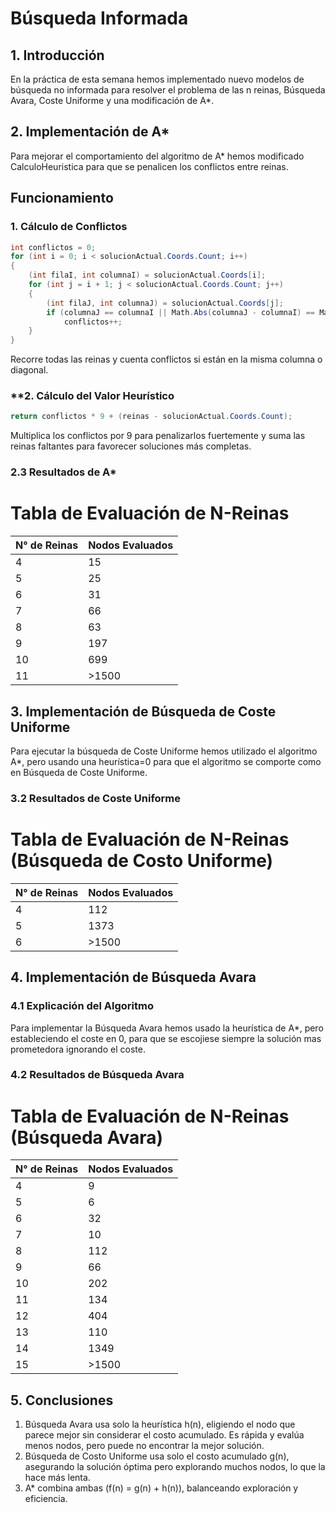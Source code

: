 # Búsqueda Informada

## 1. Introducción

En la práctica de esta semana hemos implementado nuevo modelos de búsqueda no informada para resolver el problema de las n reinas, Búsqueda Avara, Coste Uniforme y una modificación de A*.

## 2. Implementación de A*
Para mejorar el comportamiento del algoritmo de A* hemos modificado CalculoHeuristica para que se penalicen los conflictos entre reinas.
## **Funcionamiento**

### **1. Cálculo de Conflictos**
```csharp
int conflictos = 0;
for (int i = 0; i < solucionActual.Coords.Count; i++)
{
    (int filaI, int columnaI) = solucionActual.Coords[i];
    for (int j = i + 1; j < solucionActual.Coords.Count; j++)
    {
        (int filaJ, int columnaJ) = solucionActual.Coords[j];
        if (columnaJ == columnaI || Math.Abs(columnaJ - columnaI) == Math.Abs(filaJ - filaI))
            conflictos++;
    }
}
```
Recorre todas las reinas y cuenta conflictos si están en la misma columna o diagonal.
### **2. Cálculo del Valor Heurístico
```csharp
return conflictos * 9 + (reinas - solucionActual.Coords.Count);
```
Multiplica los conflictos por 9 para penalizarlos fuertemente y suma las reinas faltantes para favorecer soluciones más completas.

### 2.3 Resultados de A*

# Tabla de Evaluación de N-Reinas

| N° de Reinas | Nodos Evaluados |
|-------------|----------------|
| 4           | 15             |
| 5           | 25             |
| 6           | 31             |
| 7           | 66             |
| 8           | 63             |
| 9           | 197            |
| 10          | 699            |
| 11          | >1500          |

## 3. Implementación de Búsqueda de Coste Uniforme
Para ejecutar la búsqueda de Coste Uniforme hemos utilizado el algoritmo A*, pero usando una heurística=0 para que el algoritmo se comporte como en Búsqueda de Coste Uniforme.

### 3.2 Resultados de Coste Uniforme

# Tabla de Evaluación de N-Reinas (Búsqueda de Costo Uniforme)

| N° de Reinas | Nodos Evaluados |
|-------------|----------------|
| 4           | 112            |
| 5           | 1373           |
| 6           | >1500          |


## 4. Implementación de Búsqueda Avara

### 4.1 Explicación del Algoritmo

Para implementar la Búsqueda Avara hemos usado la heurística de A*, pero estableciendo el coste en 0, para que se escojiese siempre la solución mas prometedora ignorando el coste.

### 4.2 Resultados de Búsqueda Avara

# Tabla de Evaluación de N-Reinas (Búsqueda Avara)

| N° de Reinas | Nodos Evaluados |
|-------------|----------------|
| 4           | 9              |
| 5           | 6              |
| 6           | 32             |
| 7           | 10             |
| 8           | 112            |
| 9           | 66             |
| 10          | 202            |
| 11          | 134            |
| 12          | 404            |
| 13          | 110            |
| 14          | 1349           |
| 15          | >1500          |


## 5. Conclusiones
1. Búsqueda Avara usa solo la heurística h(n), eligiendo el nodo que parece mejor sin considerar el costo acumulado. Es rápida y evalúa menos nodos, pero puede no encontrar la mejor solución.
2. Búsqueda de Costo Uniforme usa solo el costo acumulado g(n), asegurando la solución óptima pero explorando muchos nodos, lo que la hace más lenta.
3. A* combina ambas (f(n) = g(n) + h(n)), balanceando exploración y eficiencia.